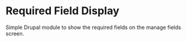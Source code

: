 # Required Field Display

Simple Drupal module to show the required fields on the manage fields screen.
